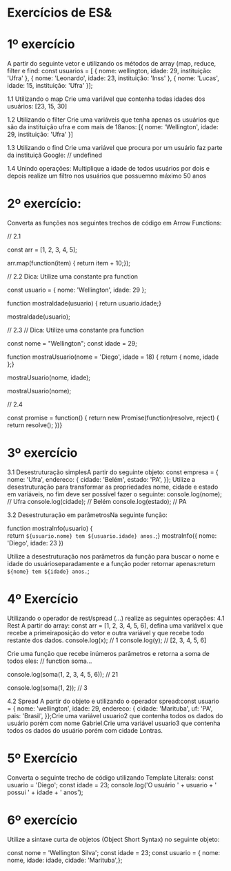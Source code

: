# Exercícios de ES&
# 1º exercício
A partir do seguinte vetor e utilizando os métodos de array (map, reduce, filter e find:
const usuarios = [ { nome: wellington, idade: 29, instituição: 'Ufra' }, { nome: 'Leonardo', idade: 23, instituição: 'Inss' }, { nome: 'Lucas', idade: 15, instituição: 'Ufra' }];

1.1 Utilizando o map Crie uma variável que contenha todas idades dos usuários: [23, 15, 30]

1.2 Utilizando o filter Crie uma variáveis que tenha apenas os usuários que são da instituição ufra e com mais de 18anos: [{ nome: 'Wellington', idade: 29, instituição: 'Ufra' }]

1.3 Utilizando o find Crie uma variável que procura por um usuário faz parte da instituiçã Google: // undefined

1.4 Unindo operações: Multiplique a idade de todos usuários por dois e depois realize um filtro nos usuários que possuemno máximo 50 anos

# 2º exercício: 
Converta as funções nos seguintes trechos de código em Arrow Functions:

// 2.1

const arr = [1, 2, 3, 4, 5];

arr.map(function(item) { 
    return item + 10;});

// 2.2 
Dica: Utilize uma constante pra function

const usuario = { nome: 'Wellington', idade: 29 };

function mostraIdade(usuario) {
    return usuario.idade;}

mostraIdade(usuario);

// 2.3
// Dica: Utilize uma constante pra function

const nome = "Wellington";
const idade = 29;

function mostraUsuario(nome = 'Diego', idade = 18) {
      return { nome, idade };}

mostraUsuario(nome, idade);

mostraUsuario(nome);

// 2.4

const promise = function() { 
    return new Promise(function(resolve, reject) { 
        return resolve(); })}


# 3º exercício

3.1 Desestruturação simplesA partir do seguinte objeto:
const empresa = {  nome: 'Ufra',  endereco: {    cidade: 'Belém',    estado: 'PA',  }};
Utilize a desestruturação para transformar as propriedades nome, cidade e estado em variáveis, no fim deve ser possível fazer o seguinte:
console.log(nome); // Ufra
console.log(cidade); // Belém
console.log(estado); // PA

3.2 Desestruturação em parâmetrosNa seguinte função:

function mostraInfo(usuario) {  
    return `${usuario.nome} tem ${usuario.idade} anos.`;}
mostraInfo({ nome: 'Diego', idade: 23 })

Utilize a desestruturação nos parâmetros da função para buscar o nome e idade do usuárioseparadamente e a função poder retornar apenas:return `${nome} tem ${idade} anos.`;

# 4º Exercício
Utilizando o operador de rest/spread (...) realize as seguintes operações:
4.1 Rest
A partir do array: const arr = [1, 2, 3, 4, 5, 6], defina uma variável x que recebe a primeiraposição do vetor e outra variável y que recebe todo restante dos dados.
console.log(x); // 1
console.log(y); // [2, 3, 4, 5, 6]

Crie uma função que recebe inúmeros parâmetros e retorna a soma de todos eles:
// function soma...

console.log(soma(1, 2, 3, 4, 5, 6)); // 21

console.log(soma(1, 2)); // 3

4.2 Spread
A partir do objeto e utilizando o operador spread:const usuario = {  nome: 'wellington',  idade: 29,  endereco: {    cidade: 'Marituba',    uf: 'PA',    pais: 'Brasil',  }};Crie uma variável usuario2 que contenha todos os dados do usuário porém com nome Gabriel.Crie uma variável usuario3 que contenha todos os dados do usuário porém com cidade Lontras.

# 5º Exercício
Converta o seguinte trecho de código utilizando Template Literals:
const usuario = 'Diego';
const idade = 23;
console.log('O usuário ' + usuario + ' possui ' + idade + ' anos');

# 6º exercício
Utilize a sintaxe curta de objetos (Object Short Syntax) no seguinte objeto:

const nome = 'Wellington Silva';
const idade = 23;
const usuario = {  nome: nome,  idade: idade,  cidade: 'Marituba',};
